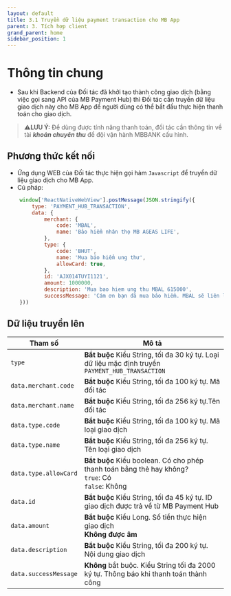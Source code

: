 ```yaml
---
layout: default
title: 3.1 Truyền dữ liệu payment transaction cho MB App
parent: 3. Tích hợp client
grand_parent: home
sidebar_position: 1
---
```


# Thông tin chung

- Sau khi Backend của Đối tác đã khởi tạo thành công giao dịch (bằng việc gọi sang
  API của MB Payment Hub) thì Đối tác cần truyền dữ liệu giao dịch này cho MB App
  để người dùng có thể bắt đầu thực hiện thanh toán cho giao dịch.

> ⚠️**LƯU Ý:** Để dùng được tính năng thanh toán, đối tác cần thông tin về tài **_khoản chuyên thu_** để đội vận hành MBBANK cấu hình.

## Phương thức kết nối

- Ứng dụng WEB của Đối tác thực hiện gọi hàm `Javascript` để truyền dữ liệu giao dịch
  cho MB App.
- Cú pháp:

```js
    window['ReactNativeWebView'].postMessage(JSON.stringify({
        type: 'PAYMENT_HUB_TRANSACTION',
        data: {
            merchant: {
                code: 'MBAL',
                name: 'Bảo hiểm nhân thọ MB AGEAS LIFE',
            },
            type: {
                code: 'BHUT',
                name: 'Mua bảo hiểm ung thư',
                allowCard: true,
            },
            id: 'AJX014TUYI1121',
            amount: 1000000,
            description: 'Mua bao hiem ung thu MBAL 615000',
            successMessage: 'Cám ơn bạn đã mua bảo hiểm. MBAL sẽ liên lạc lại với bạn trong vòng 24h'
    }))
```

## Dữ liệu truyền lên

| Tham số               | Mô tả                                                                                                         |
| --------------------- | ------------------------------------------------------------------------------------------------------------- |
| `type`                | **Bắt buộc** Kiểu String, tối đa 30 ký tự. Loại dữ liệu mặc định truyền `PAYMENT_HUB_TRANSACTION`             |
| `data.merchant.code`  | **Bắt buộc** Kiểu String, tối đa 100 ký tự. Mã đối tác                                                        |
| `data.merchant.name`  | **Bắt buộc** Kiểu String, tối đa 256 ký tự.Tên đối tác                                                        |
| `data.type.code`      | **Bắt buộc** Kiểu String, tối đa 100 ký tự. Mã loại giao dịch                                                 |
| `data.type.name`      | **Bắt buộc** Kiểu String, tối đa 256 ký tự. Tên loại giao dịch                                                |
| `data.type.allowCard` | **Bắt buộc** Kiểu boolean. Có cho phép thanh toán bằng thẻ hay không? <br /> `true`: Có <br /> `false`: Không |
| `data.id`             | **Bắt buộc** Kiểu String, tối đa 45 ký tự. ID giao dịch được trả về từ MB Payment Hub                         |
| `data.amount`         | **Bắt buộc** Kiểu Long. Số tiền thực hiện giao dịch <br /> **Không được âm**                                  |
| `data.description`    | **Bắt buộc** Kiểu String, tối đa 200 ký tự. Nội dung giao dịch                                                |
| `data.successMessage` | **Không** bắt buộc. Kiểu String tối đa 2000 ký tự. Thông báo khi thanh toán thành công                        |
